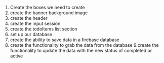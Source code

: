 1. Create the boxes we need to create
2. create the banner background image
3. create the header
4. create the input session
5. create the todoItems list section
6. set up our database
7. create the ability to save data in a firebase database
8. create the functionality to grab the data from the database
   9.create the functionality to update the data with the new status of completed or active
